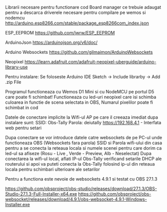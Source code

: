 Librarii necesare pentru functionare cod
Board manager ce trebuie adaugat pentru a descarca driverele necesare pentru compilare pe wemos si nodemcu
http://arduino.esp8266.com/stable/package_esp8266com_index.json

ESP_EEPROM https://github.com/jwrw/ESP_EEPROM

ArduinoJson https://arduinojson.org/v6/doc/

Arduino Websockets https://github.com/gilmaimon/ArduinoWebsockets

Neopixel https://learn.adafruit.com/adafruit-neopixel-uberguide/arduino-library-use


Pentru instalare: Se foloseste Arduino IDE
Sketch -> Include librarby -> Add .zip File

Programul functioneaza cu Wemos D1 Mini si cu NodeMCU pe portul D5 care poate fi schimbat! 
Functioneaza cu led-uri neopixel care isi schimba culoarea in functie de scena selectata in OBS, Numarul pixelilor poate fi schimbat in cod

Datele de conectare implicite la Wifi-ul AP pe care il creeaza imediat dupa instalare sunt:
SSID: Obs-Tally
Parola: deiutally
https://192.168.4.1 - Interfata web pentru setari

Dupa conectare se vor introduce datele catre websockets de pe PC-ul unde functioneaza OBS (Websockets fara parola) SSID si Parola wifi-ului din casa pentru a se conecta la reteaua locala si numele scenei pentru care dorim ca led-ul sa afiseze (Rosu - Live , Verde - Preview, Alb - Neselectat)
Dupa conectarea la wifi-ul local, aflati IP-ul Obs-Tally verificand setarile DHCP ale routerului si apoi va puteti conecta la Obs-Tally folosind ip-ul din reteaua locala pentru schimbari ulterioare ale setarilor

Pentru a functiona este nevoie de websockets 4.9.1 si testat cu OBS 27.1.3

https://github.com/obsproject/obs-studio/releases/download/27.1.3/OBS-Studio-27.1.3-Full-Installer-x64.exe
https://github.com/obsproject/obs-websocket/releases/download/4.9.1/obs-websocket-4.9.1-Windows-Installer.exe
